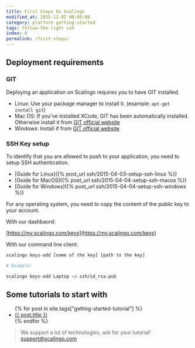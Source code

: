 ```yaml
---
title: First Steps On Scalingo
modified_at: 2015-12-02 00:00:00
category: platform getting-started
tags: follow-the-light ssh
index: 0
permalink: /first-steps/
---
```


## Deployment requirements

### GIT

Deploying an application on Scalingo requires you to have GIT installed.

* Linux: Use your package manager to install it. (example: `apt-get install git`)
* Mac OS: If you've installed XCode, GIT has been automatically installed. Otherwise
  install it from [GIT official website](http://git-scm.com/download/mac)
* Windows: Install if from [GIT official website](http://git-scm.com/download/windows)

### SSH Key setup

To identify that you are allowed to push to your application, you need to setup SSH
authentication.

* [Guide for Linux]({% post_url ssh/2015-04-03-setup-ssh-linux %})
* [Guide for MacOS]({% post_url ssh/2015-04-04-setup-ssh-macos %})
* [Guide for Windows]({% post_url ssh/2015-04-04-setup-ssh-windows %})

For any operating system, you need to copy the content of the public key to your account.

With our dashbaord:

[https://my.scalingo.com/keys](https://my.scalingo.com/keys)

With our command line client:

```bash
scalingo keys-add [name of the key] [path to the key]

# Example:

scalingo keys-add Laptop ~/.ssh/id_rsa.pub
```

## Some tutorials to start with

<ul class="list-unstyled">
  {% for post in site.tags["getting-started-tutorial"] %}
  <li><a href="{{ post.url }}">{{ post.title }}</a></li>
  {% endfor %}
</ul>

<blockquote class="bg-info">
  We support a lot of technologies, ask for your tutorial!
  <a href="mailto:support@scalingo.com">support@scalingo.com</a>
</blockquote>
